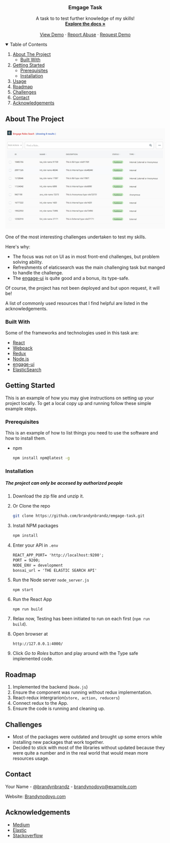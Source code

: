 <!-- PROJECT LOGO -->
<br />
<p align="center">

  <h3 align="center">Emgage Task</h3>

  <p align="center">
    A task to to test further knowledge of my skills!
    <br />
    <a href="https://github.com/brandynbrandz/emgage-task"><strong>Explore the docs »</strong></a>
    <br />
    <br />
    <a href="https://github.com/brandynbrandz/emgage-task">View Demo</a>
    ·
    <a href="https://github.com/brandynbrandz/emgage-task">Report Abuse</a>
    ·
    <a href="https://github.com/brandynbrandz">Request Demo</a>
  </p>
</p>

<!-- TABLE OF CONTENTS -->
<details open="open">
  <summary>Table of Contents</summary>
  <ol>
    <li>
      <a href="#about-the-project">About The Project</a>
      <ul>
        <li><a href="#built-with">Built With</a></li>
      </ul>
    </li>
    <li>
      <a href="#getting-started">Getting Started</a>
      <ul>
        <li><a href="#prerequisites">Prerequisites</a></li>
        <li><a href="#installation">Installation</a></li>
      </ul>
    </li>
    <li><a href="#usage">Usage</a></li>
    <li><a href="#roadmap">Roadmap</a></li>
    <li><a href="#challenges">Challenges</a></li>
    <li><a href="#contact">Contact</a></li>
    <li><a href="#acknowledgements">Acknowledgements</a></li>
  </ol>
</details>

<!-- ABOUT THE PROJECT -->

## About The Project

[![Emgage Role Search][product-screenshot]](https://github.com/brandynbrandz/emgage-task)

One of the most interesting challenges undertaken to test my skills.

Here's why:

- The focus was not on UI as in most front-end challenges, but problem solving ability.
- Refreshments of elaticsearch was the main challenging task but manged to handle the challenge.
- The [engage-ui](https://github.com/emgage/engage-ui) is quite good and a bonus, its type-safe.

Of course, the project has not been deployed and but upon request, it will be!

A list of commonly used resources that I find helpful are listed in the acknowledgements.

### Built With

Some of the frameworks and technologies used in this task are:

- [React](https://reactjs.org)
- [Webpack](https://jquery.com)
- [Redux](https://redux.js.org)
- [Node.js](https://nodejs.org)
- [engage-ui](https://github.com/emgage/engage-ui)
- [ElasticSearch](https://www.elastic.co)

<!-- GETTING STARTED -->

## Getting Started

This is an example of how you may give instructions on setting up your project locally.
To get a local copy up and running follow these simple example steps.

### Prerequisites

This is an example of how to list things you need to use the software and how to install them.

- npm
  ```sh
  npm install npm@latest -g
  ```

### Installation

##### The project can only be accesed by authorized people

1. Download the zip file and unzip it.
2. Or Clone the repo
   ```sh
   git clone https://github.com/brandynbrandz/emgage-task.git
   ```
3. Install NPM packages
   ```sh
   npm install
   ```
4. Enter your API in `.env`
   ```JS
   REACT_APP_PORT= 'http://localhost:9200';
   PORT = 9200;
   NODE_ENV = development
   bonsai_url = 'THE ELASTIC SEARCH API'
   ```
5. Run the Node server `node_server.js`
   ```JS
   npm start
   ```
6. Run the React App

   ```JS
   npm run build
   ```

7. Relax now, Testing has been initiated to run on each first (`npm run build`).

8. Open browser at
   ```sh
   http://127.0.0.1:4000/
   ```
9. Click _Go to Roles_ button and play around with the Type safe implemented code.

<!-- ROADMAP -->

## Roadmap

1. Implemented the backend (`Node.js`)
2. Ensure the component was running without redux implementation.
3. React-redux intergrarion(`store, action, reducers`)
4. Connect redux to the App.
5. Ensure the code is running and cleaning up.

<!-- CHALLENGES -->

## Challenges

- Most of the packages were outdated and brought up some errors while installing new packages that work together.
- Decided to stick with most of the libraries without updated because they were quite a number and in the real world that would mean more resources usage.

<!-- CONTACT -->

## Contact

Your Name - [@brandynbrandz](https://twitter.com/brandynbrandz) - brandynodoyo@example.com

Website: [Brandynodoyo.com](https://brandynodoyo.com)

<!-- ACKNOWLEDGEMENTS -->

## Acknowledgements

- [Medium](https://medium.com/elasticsearch/introduction-to-elasticsearch-queries-b5ea254bf455)
- [Elastic](https://www.elastic.co/guide/en/elasticsearch/reference/current/query-dsl.html)
- [Stackoverflow](https://stackoverflow.com/)

<!-- MARKDOWN LINKS & IMAGES -->

[linkedin-shield]: https://img.shields.io/badge/-LinkedIn-black.svg?style=for-the-badge&logo=linkedin&colorB=555
[linkedin-url]: https://www.linkedin.com/in/brandynodoyo/
[product-screenshot]: ./emgage.jpg

